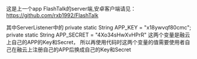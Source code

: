 这是上一个app FlashTalk的server端,安卓客户端请见：https://github.com/rxb1992/FlashTalk

其中ServerListener中的
private static String APP_KEY = "x18ywvqf80cmc"; 
private static String APP_SECRET = "4Xo34sHwXvHPrR" 
这两个变量是融云上自己的APP的Key和Secret，
所以再使用代码时这两个变量的值需要使用者自己在融云上注册自己的APP后换成自己的Key和Secret
